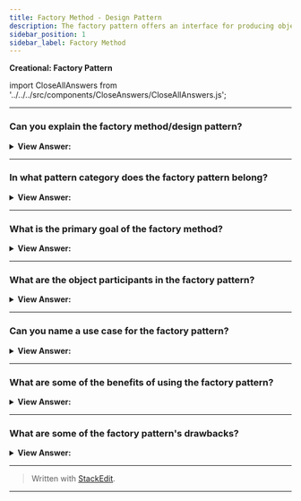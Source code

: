 ```yaml
---
title: Factory Method - Design Pattern
description: The factory pattern offers an interface for producing objects in a superclass while allowing subclasses to change the type of objects created.
sidebar_position: 1
sidebar_label: Factory Method
---
```


**Creational: Factory Pattern**

import CloseAllAnswers from '../../../src/components/CloseAnswers/CloseAllAnswers.js';

<CloseAllAnswers />

---

### Can you explain the factory method/design pattern?

<details className='answer'>
  <summary>
    <strong>View Answer:</strong>
  </summary>
  <div>
    <div>
      <strong>Interview Response:</strong> A Factory Method creates new objects as instructed by the client. One way to create new objects in JavaScript is by invoking a constructor function with the new operator. There are times when the client should not or does not know which of numerous candidates objects to instantiate. The Factory Method enables the client to delegate object creation while maintaining control over the type to be instantiated.<br/><br/>
    </div><br />
  <div><strong className="codeExample">Diagram:</strong><br /><br />

  <div></div>

<img src="/img/structure-factory-method.png" /><br /><br />

**The objects participating in this pattern are:**

**Creator** -- In example code: _Factory_

- the Factory object that creates new products
- implements factory method which returns newly created products

**AbstractProduct** -- _not used in JavaScript_

- declares an interface for products

**ConcreteProduct** -- In example code: _Employees_

- the manufactured product
- All products support the same interface (properties and methods)

<br />

:::note

Though the definition particularly mentions that an interface needs to be defined, we do not have interfaces in JavaScript. Therefore, we must implement it so that JavaScript translates into an interface.

:::

</div><br />
  <div><strong className="codeExample">Code Example #1:</strong><br /><br />

  <div></div>

```js
let Factory = function () {
  this.createEmployee = function (type) {
    let employee;

    if (type === 'fulltime') {
      employee = new FullTime();
    } else if (type === 'parttime') {
      employee = new PartTime();
    } else if (type === 'temporary') {
      employee = new Temporary();
    } else if (type === 'contractor') {
      employee = new Contractor();
    }

    employee.type = type;

    employee.say = function () {
      console.log(this.type + ': rate ' + this.hourly + '/hour');
    };

    return employee;
  };
};

let FullTime = function () {
  this.hourly = '$12';
};

let PartTime = function () {
  this.hourly = '$11';
};

let Temporary = function () {
  this.hourly = '$10';
};

let Contractor = function () {
  this.hourly = '$15';
};

function run() {
  let employees = [];
  let factory = new Factory();

  employees.push(factory.createEmployee('fulltime'));
  employees.push(factory.createEmployee('parttime'));
  employees.push(factory.createEmployee('temporary'));
  employees.push(factory.createEmployee('contractor'));

  for (let i = 0, len = employees.length; i < len; i++) {
    employees[i].say();
  }
}

run();

/*

OUTPUT:

fulltime: rate $12/hour
parttime: rate $11/hour
temporary: rate $10/hour
contractor: rate $15/hour

*/
```

  </div>

  <br />
  <div><strong className="codeExample">Code Example #2:</strong><br /><br />

  <div></div>

```js
//Factory method for creating new shape instances
function shapeFactory() {
  this.createShape = function (shapeType) {
    var shape;
    switch (shapeType) {
      case 'rectangle':
        shape = new Rectangle();
        break;
      case 'square':
        shape = new Square();
        break;
      case 'circle':
        shape = new Circle();
        break;
      default:
        shape = new Rectangle();
        break;
    }
    return shape;
  };
}

// Constructor for defining new Rectangle
var Rectangle = function () {
  this.draw = function () {
    console.log('This is a Rectangle');
  };
};

// Constructor for defining new Square
var Square = function () {
  this.draw = function () {
    console.log('This is a Square');
  };
};

// Constructor for defining new Circle
var Circle = function () {
  this.draw = function () {
    console.log('This is a Circle');
  };
};

var factory = new shapeFactory();
//Creating instance of factory that makes rectangle,square,circle respectively
var rectangle = factory.createShape('rectangle');
var square = factory.createShape('square');
var circle = factory.createShape('circle');

rectangle.draw();
square.draw();
circle.draw();

/*
  OUTPUT
  
  This is a Rectangle
  This is a Square
  This is a Circle
 
*/
```

  </div>

  </div>
</details>

---

### In what pattern category does the factory pattern belong?

<details>
  <summary>
    <strong>View Answer:</strong>
  </summary>
  <div>
    <div>
      <strong>Interview Response:</strong> The factory pattern belongs to the creational design pattern group.
    </div>
  </div>
</details>

---

### What is the primary goal of the factory method?

<details>
  <summary>
    <strong>View Answer:</strong>
  </summary>
  <div>
    <div>
      <strong>Interview Response:</strong> The Factory Method's primary goal is extensibility. We commonly use factory methods in applications that manage, maintain, or manipulate groups of distinct but similar objects (i.e., methods and properties).
    </div>
  </div>
</details>

---

### What are the object participants in the factory pattern?

<details>
  <summary>
    <strong>View Answer:</strong>
  </summary>
  <div>
    <div>
      <strong>Interview Response:</strong> There are three participants in the factory pattern, including the Creator, AbstractProduct, and ConcreteProduct.
    </div><br />
    <div>
      <strong>Technical Response:</strong> There are three participants in the factory pattern, including the Creator, AbstractProduct, and ConcreteProduct. The Creator is the factory object that creates new products and implements “factoryMethod” which returns newly manufactured products. The AbstractProduct declares an interface for the products, except in JavaScript. The ConcreteProduct is the product getting created, and all ConcreteProducts support the same interface.
    </div><br />

  </div>
</details>

---

### Can you name a use case for the factory pattern?

<details>
  <summary>
    <strong>View Answer:</strong>
  </summary>
  <div>
    <div>
      <strong>Interview Response:</strong> Use Cases and Applicability of the Factory Pattern
      </div>

<div></div>

- You should use the Factory Method when you don’t know the exact types and dependencies of the objects your code should work within your application.

- When you want to give users of your library or framework the ability to extend its internal components, we use the Factory Method to meet this specification.

- The Factory Method may be used to save system resources by reusing existing objects rather than constructing them each time.

<br />

  </div>
</details>

---

### What are some of the benefits of using the factory pattern?

<details>
  <summary>
    <strong>View Answer:</strong>
  </summary>
  <div>
    <div>
      <strong>Interview Response:</strong> Benefits of the Factory Pattern.
    </div>
    <br />
    <div></div>

- You avoid a close relationship between the Creator and the concrete products.
- **Single Responsibility Principle (S.R.P.):** The principle of single responsibility. You can consolidate the product creation code into a single location in the program, making it easier to support.
- **Open/Closed Principle:** You can integrate new products into the system without busting the current client code.

<br />
  </div>
</details>

---

### What are some of the factory pattern's drawbacks?

<details>
  <summary>
    <strong>View Answer:</strong>
  </summary>
  <div>
    <div>
      <strong>Interview Response:</strong> Drawbacks of the Factory Pattern.<br /><br />
      The code may become more complicated as you introduce large numbers of new subclasses to implement the pattern. The best-case scenario is incorporating the design into an existing creator class hierarchy.<br /><br />
    </div>
  </div>
</details>

---

> Written with [StackEdit](https://stackedit.io/).

---

